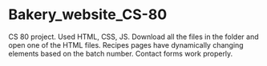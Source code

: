 # Bakery_website_CS-80
CS 80 project. Used HTML, CSS, JS.
Download all the files in the folder and open one of the HTML files. 
Recipes pages have dynamically changing elements based on the batch number.
Contact forms work properly.
